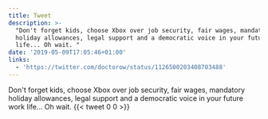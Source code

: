 ```yaml
---
title: Tweet
description: >-
  "Don't forget kids, choose Xbox over job security, fair wages, mandatory
  holiday allowances, legal support and a democratic voice in your future work
  life... Oh wait. "
date: '2019-05-09T17:05:46+01:00'
links:
  - 'https://twitter.com/doctorow/status/1126500203408703488'
---
```

Don't forget kids, choose Xbox over job security, fair wages, mandatory holiday allowances, legal support and a democratic voice in your future work life... Oh wait. 
      {{< tweet 0 0 >}}
    
